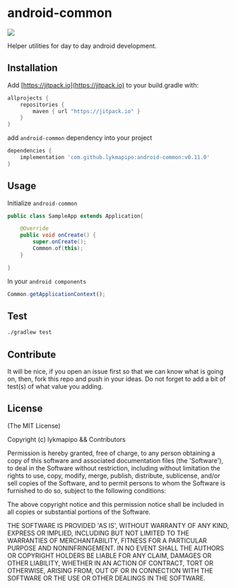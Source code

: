 android-common
=======================

[![](https://jitpack.io/v/lykmapipo/android-common.svg)](https://jitpack.io/#lykmapipo/android-common)

Helper utilities for day to day android development.

## Installation
Add [https://jitpack.io](https://jitpack.io) to your build.gradle with:
```gradle
allprojects {
    repositories {
        maven { url "https://jitpack.io" }
    }
}
```
add `android-common` dependency into your project

```gradle
dependencies {
    implementation 'com.github.lykmapipo:android-common:v0.11.0'
}
```

## Usage

Initialize `android-common`

```java
public class SampleApp extends Application{

    @Override
    public void onCreate() {
        super.onCreate();
        Common.of(this);
    }

}
```

In your `android components`

```js
Common.getApplicationContext();
```


## Test
```sh
./gradlew test
```

## Contribute
It will be nice, if you open an issue first so that we can know what is going on, then, fork this repo and push in your ideas.
Do not forget to add a bit of test(s) of what value you adding.

## License

(The MIT License)

Copyright (c) lykmapipo && Contributors

Permission is hereby granted, free of charge, to any person obtaining
a copy of this software and associated documentation files (the
'Software'), to deal in the Software without restriction, including
without limitation the rights to use, copy, modify, merge, publish,
distribute, sublicense, and/or sell copies of the Software, and to
permit persons to whom the Software is furnished to do so, subject to
the following conditions:

The above copyright notice and this permission notice shall be
included in all copies or substantial portions of the Software.

THE SOFTWARE IS PROVIDED 'AS IS', WITHOUT WARRANTY OF ANY KIND,
EXPRESS OR IMPLIED, INCLUDING BUT NOT LIMITED TO THE WARRANTIES OF
MERCHANTABILITY, FITNESS FOR A PARTICULAR PURPOSE AND NONINFRINGEMENT.
IN NO EVENT SHALL THE AUTHORS OR COPYRIGHT HOLDERS BE LIABLE FOR ANY
CLAIM, DAMAGES OR OTHER LIABILITY, WHETHER IN AN ACTION OF CONTRACT,
TORT OR OTHERWISE, ARISING FROM, OUT OF OR IN CONNECTION WITH THE
SOFTWARE OR THE USE OR OTHER DEALINGS IN THE SOFTWARE.
